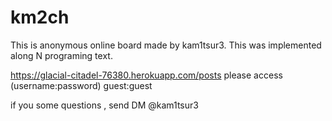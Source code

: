 # km2ch
This is anonymous online board made by kam1tsur3.
This was implemented along N programing text.

https://glacial-citadel-76380.herokuapp.com/posts
please access (username:password) guest:guest

if you some questions , send DM @kam1tsur3
